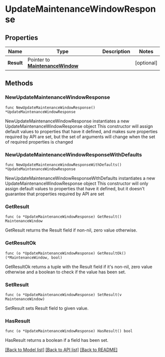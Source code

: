 # UpdateMaintenanceWindowResponse

## Properties

Name | Type | Description | Notes
------------ | ------------- | ------------- | -------------
**Result** | Pointer to [**MaintenanceWindow**](MaintenanceWindow.md) |  | [optional] 

## Methods

### NewUpdateMaintenanceWindowResponse

`func NewUpdateMaintenanceWindowResponse() *UpdateMaintenanceWindowResponse`

NewUpdateMaintenanceWindowResponse instantiates a new UpdateMaintenanceWindowResponse object
This constructor will assign default values to properties that have it defined,
and makes sure properties required by API are set, but the set of arguments
will change when the set of required properties is changed

### NewUpdateMaintenanceWindowResponseWithDefaults

`func NewUpdateMaintenanceWindowResponseWithDefaults() *UpdateMaintenanceWindowResponse`

NewUpdateMaintenanceWindowResponseWithDefaults instantiates a new UpdateMaintenanceWindowResponse object
This constructor will only assign default values to properties that have it defined,
but it doesn't guarantee that properties required by API are set

### GetResult

`func (o *UpdateMaintenanceWindowResponse) GetResult() MaintenanceWindow`

GetResult returns the Result field if non-nil, zero value otherwise.

### GetResultOk

`func (o *UpdateMaintenanceWindowResponse) GetResultOk() (*MaintenanceWindow, bool)`

GetResultOk returns a tuple with the Result field if it's non-nil, zero value otherwise
and a boolean to check if the value has been set.

### SetResult

`func (o *UpdateMaintenanceWindowResponse) SetResult(v MaintenanceWindow)`

SetResult sets Result field to given value.

### HasResult

`func (o *UpdateMaintenanceWindowResponse) HasResult() bool`

HasResult returns a boolean if a field has been set.


[[Back to Model list]](../README.md#documentation-for-models) [[Back to API list]](../README.md#documentation-for-api-endpoints) [[Back to README]](../README.md)


